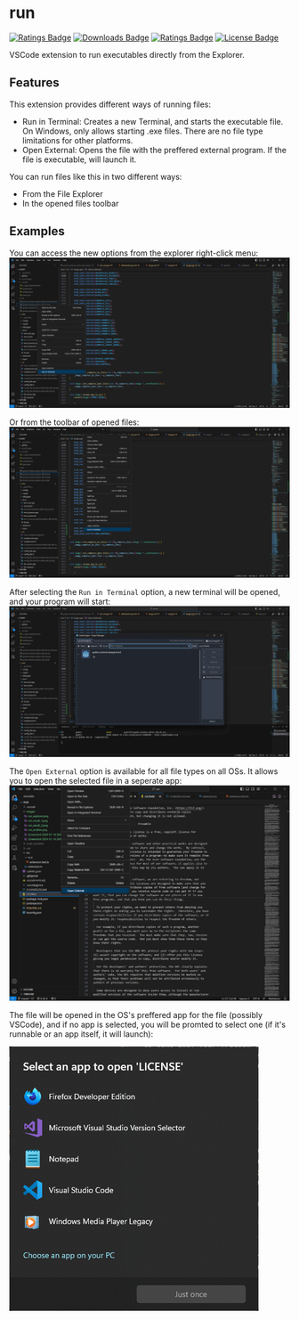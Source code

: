 # run 

[ext-url]: https://marketplace.visualstudio.com/items?itemName=hcommand.run-runner
[![Ratings Badge](https://img.shields.io/vscode-marketplace/v/hcommand.run-runner.svg)][ext-url]
[![Downloads Badge](https://img.shields.io/vscode-marketplace/d/hcommand.run-runner.svg)][ext-url]
[![Ratings Badge](https://img.shields.io/vscode-marketplace/r/hcommand.run-runner.svg)][ext-url]
[![License Badge](https://img.shields.io/github/license/hubblecommand/run.svg?color=blue)](https://github.com/hubblecommand/run/blob/master/LICENSE)

VSCode extension to run executables directly from the Explorer.

## Features

This extension provides different ways of running files:
- Run in Terminal: Creates a new Terminal, and starts the executable file. On Windows, only allows starting .exe files. There are no file type limitations for other platforms.
- Open External: Opens the file with the preffered external program. If the file is executable, will launch it.

You can run files like this in two different ways:
- From the File Explorer
- In the opened files toolbar

## Examples
You can access the new options from the explorer right-click menu:
![run from explorer](images/run_explorer.png)

Or from the toolbar of opened files:
![run from toolbar](images/run_toolbar.png)

After selecting the `Run in Terminal` option, a new terminal will be opened, and your program will start:
![result](images/run_result_2.png)

The `Open External` option is available for all file types on all OSs. It allows you to open the selected file in a seperate app:
![result](images/open_explorer.png)

The file will be opened in the OS's preffered app for the file (possibly VSCode), and if no app is selected, you will be promted to select one (if it's runnable or an app itself, it will launch):

![result](images/open_result.png)
